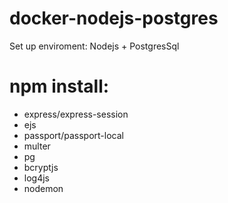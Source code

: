# docker-nodejs-postgres
Set up enviroment: Nodejs + PostgresSql

# npm install:
- express/express-session
- ejs
- passport/passport-local
- multer
- pg
- bcryptjs
- log4js
- nodemon
